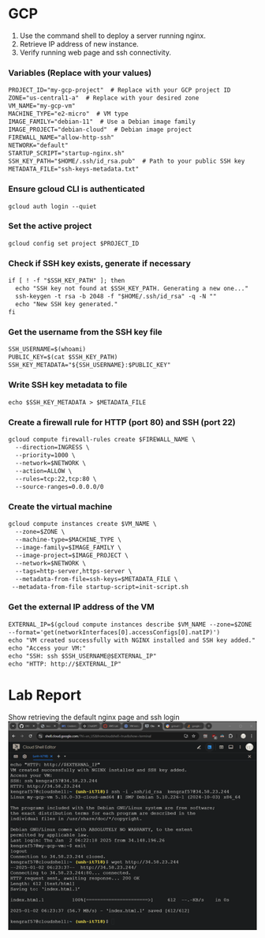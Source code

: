 # GCP												
1.	Use the command shell to deploy a server running nginx.
2.	Retrieve IP address of new instance.
3.	Verify running web page and ssh connectivity.

### Variables (Replace with your values)
```
PROJECT_ID="my-gcp-project"  # Replace with your GCP project ID
ZONE="us-central1-a"  # Replace with your desired zone
VM_NAME="my-gcp-vm"
MACHINE_TYPE="e2-micro"  # VM type
IMAGE_FAMILY="debian-11"  # Use a Debian image family
IMAGE_PROJECT="debian-cloud"  # Debian image project
FIREWALL_NAME="allow-http-ssh"
NETWORK="default"
STARTUP_SCRIPT="startup-nginx.sh"
SSH_KEY_PATH="$HOME/.ssh/id_rsa.pub"  # Path to your public SSH key
METADATA_FILE="ssh-keys-metadata.txt"
```
### Ensure gcloud CLI is authenticated
```
gcloud auth login --quiet
```
### Set the active project
```
gcloud config set project $PROJECT_ID
```
### Check if SSH key exists, generate if necessary
```
if [ ! -f "$SSH_KEY_PATH" ]; then
  echo "SSH key not found at $SSH_KEY_PATH. Generating a new one..."
  ssh-keygen -t rsa -b 2048 -f "$HOME/.ssh/id_rsa" -q -N ""
  echo "New SSH key generated."
fi
```
### Get the username from the SSH key file
```
SSH_USERNAME=$(whoami)
PUBLIC_KEY=$(cat $SSH_KEY_PATH)
SSH_KEY_METADATA="${SSH_USERNAME}:$PUBLIC_KEY"
```
### Write SSH key metadata to file
```
echo $SSH_KEY_METADATA > $METADATA_FILE
```
### Create a firewall rule for HTTP (port 80) and SSH (port 22)
```
gcloud compute firewall-rules create $FIREWALL_NAME \
  --direction=INGRESS \
  --priority=1000 \
  --network=$NETWORK \
  --action=ALLOW \
  --rules=tcp:22,tcp:80 \
  --source-ranges=0.0.0.0/0
```
### Create the virtual machine
```
gcloud compute instances create $VM_NAME \
  --zone=$ZONE \
  --machine-type=$MACHINE_TYPE \
  --image-family=$IMAGE_FAMILY \
  --image-project=$IMAGE_PROJECT \
  --network=$NETWORK \
  --tags=http-server,https-server \
  --metadata-from-file=ssh-keys=$METADATA_FILE \
 --metadata-from-file startup-script=init-script.sh
```
### Get the external IP address of the VM
```
EXTERNAL_IP=$(gcloud compute instances describe $VM_NAME --zone=$ZONE --format='get(networkInterfaces[0].accessConfigs[0].natIP)')
echo "VM created successfully with NGINX installed and SSH key added."
echo "Access your VM:"
echo "SSH: ssh $SSH_USERNAME@$EXTERNAL_IP"
echo "HTTP: http://$EXTERNAL_IP"
```
# Lab Report
Show retrieving the default nginx page and ssh login
![cli](Lab2-GCP-cli.png)
